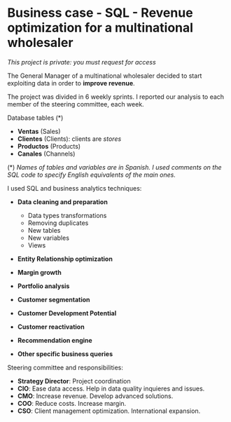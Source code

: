 # Business case - SQL - Revenue optimization for a multinational wholesaler

*This project is private: you must request for access*

The General Manager of a multinational wholesaler decided to start exploiting data in order to **improve revenue**.

The project was divided in 6 weekly sprints. I reported our analysis to each member of the steering committee, each week.

Database tables (*)
- **Ventas** (Sales)
- **Clientes** (Clients): clients are *stores*
- **Productos** (Products)
- **Canales** (Channels)

(*) *Names of tables and variables are in Spanish. I used comments on the SQL code to specify English equivalents of the main ones.*

I used SQL and business analytics techniques:

- **Data cleaning and preparation**
  -  Data types transformations
  -  Removing duplicates
  -  New tables
  -  New variables
  -  Views
- **Entity Relationship optimization**
- **Margin growth**
- **Portfolio analysis**

- **Customer segmentation**
- **Customer Development Potential**
- **Customer reactivation**
- **Recommendation engine**
- **Other specific business queries**

Steering committee and responsibilities:

- **Strategy Director**: Project coordination
- **CIO**: Ease data access. Help in data quality inquieres and issues.
- **CMO**: Increase revenue. Develop advanced solutions.
- **COO**: Reduce costs. Increase margin.
- **CSO**: Client management optimization. International expansion.
